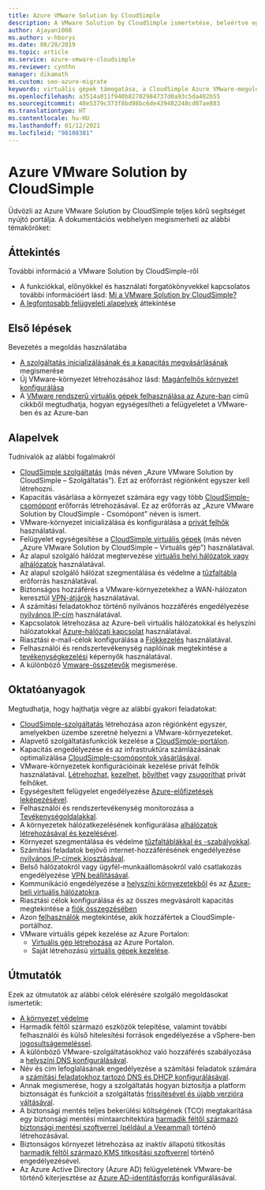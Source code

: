 ```yaml
---
title: Azure VMware Solution by CloudSimple
description: A VMware Solution by CloudSimple ismertetése, beleértve egy áttekintést, gyorsútmutatókat, alapelveket, oktatóanyagokat és egyéb útmutatókat.
author: Ajayan1008
ms.author: v-hborys
ms.date: 08/20/2019
ms.topic: article
ms.service: azure-vmware-cloudsimple
ms.reviewer: cynthn
manager: dikamath
ms.custom: seo-azure-migrate
keywords: virtuális gépek támogatása, a CloudSimple Azure VMware-megoldása, CloudSimple Azure, virtuális gép eszközei, VMware-dokumentáció
ms.openlocfilehash: a3514a011f940b82702984737d0a93c5da402b55
ms.sourcegitcommit: 48e5379c373f8bd98bc6de439482248cd07ae883
ms.translationtype: HT
ms.contentlocale: hu-HU
ms.lasthandoff: 01/12/2021
ms.locfileid: "98108381"
---
```

# <a name="azure-vmware-solution-by-cloudsimple"></a>Azure VMware Solution by CloudSimple

Üdvözli az Azure VMware Solution by CloudSimple teljes körű segítséget nyújtó portálja.
A dokumentációs webhelyen megismerheti az alábbi témaköröket:

## <a name="overview"></a>Áttekintés

További információ a VMware Solution by CloudSimple-ről

* A funkciókkal, előnyökkel és használati forgatókönyvekkel kapcsolatos további információért lásd: [Mi a VMware Solution by CloudSimple?](cloudsimple-vmware-solutions-overview.md)
* [A legfontosabb felügyeleti alapelvek](key-concepts.md) áttekintése

## <a name="quickstart"></a>Első lépések

Bevezetés a megoldás használatába

* [A szolgáltatás inicializálásának és a kapacitás megvásárlásának](quickstart-create-cloudsimple-service.md) megismerése
* Új VMware-környezet létrehozásához lásd: [Magánfelhős környezet konfigurálása](quickstart-create-private-cloud.md)
* A [VMware rendszerű virtuális gépek felhasználása az Azure-ban](quickstart-create-vmware-virtual-machine.md) című cikkből megtudhatja, hogyan egységesítheti a felügyeletet a VMware-ben és az Azure-ban

## <a name="concepts"></a>Alapelvek

Tudnivalók az alábbi fogalmakról

* [CloudSimple szolgáltatás](cloudsimple-service.md) (más néven „Azure VMware Solution by CloudSimple – Szolgáltatás”). Ezt az erőforrást régiónként egyszer kell létrehozni.
* Kapacitás vásárlása a környezet számára egy vagy több [CloudSimple-csomópont](cloudsimple-node.md) erőforrás létrehozásával. Ez az erőforrás az „Azure VMware Solution by CloudSimple - Csomópont” néven is ismert.
* VMware-környezet inicializálása és konfigurálása a [privát felhők](cloudsimple-private-cloud.md) használatával.
* Felügyelet egységesítése a [CloudSimple virtuális gépek](cloudsimple-virtual-machines.md) (más néven „Azure VMware Solution by CloudSimple – Virtuális gép”) használatával.
* Az alapul szolgáló hálózat megtervezése [virtuális helyi hálózatok vagy alhálózatok](cloudsimple-vlans-subnets.md) használatával.
* Az alapul szolgáló hálózat szegmentálása és védelme a [tűzfaltábla](cloudsimple-firewall-tables.md) erőforrás használatával.
* Biztonságos hozzáférés a VMware-környezetekhez a WAN-hálózaton keresztül [VPN-átjárók](cloudsimple-vpn-gateways.md) használatával.
* A számítási feladatokhoz történő nyilvános hozzáférés engedélyezése [nyilvános IP-cím](cloudsimple-public-ip-address.md) használatával.
* Kapcsolatok létrehozása az Azure-beli virtuális hálózatokkal és helyszíni hálózatokkal [Azure-hálózati kapcsolat](cloudsimple-azure-network-connection.md) használatával.
* Riasztási e-mail-célok konfigurálása a [Fiókkezelés](cloudsimple-account.md) használatával.
* Felhasználói és rendszertevékenység naplóinak megtekintése a [tevékenységkezelési](cloudsimple-activity.md) képernyők használatával.
* A különböző [Vmware-összetevők](vmware-components.md) megismerése.

## <a name="tutorials"></a>Oktatóanyagok

Megtudhatja, hogy hajthatja végre az alábbi gyakori feladatokat:

* [CloudSimple-szolgáltatás](create-cloudsimple-service.md) létrehozása azon régiónként egyszer, amelyekben üzembe szeretné helyezni a VMware-környezeteket.
* Alapvető szolgáltatásfunkciók kezelése a [CloudSimple-portálon](access-cloudsimple-portal.md).
* Kapacitás engedélyezése és az infrastruktúra számlázásának optimalizálása [CloudSimple-csomópontok vásárlásával](create-nodes.md).
* VMware-környezetek konfigurációinak kezelése privát felhők használatával. [Létrehozhat](create-private-cloud.md), [kezelhet](manage-private-cloud.md), [bővíthet](expand-private-cloud.md) vagy [zsugoríthat](shrink-private-cloud.md) privát felhőket.
* Egységesített felügyelet engedélyezése [Azure-előfizetések leképezésével](azure-subscription-mapping.md).
* Felhasználói és rendszertevékenység monitorozása a [Tevékenységoldalakkal](monitor-activity.md).
* A környezetek hálózatkezelésének konfigurálása [alhálózatok létrehozásával és kezelésével](create-vlan-subnet.md).
* Környezet szegmentálása és védelme [tűzfaltáblákkal és -szabályokkal](firewall.md).
* Számítási feladatok bejövő internet-hozzáférésének engedélyezése [nyilvános IP-címek kiosztásával](public-ips.md).
* Belső hálózatokról vagy ügyfél-munkaállomásokról való csatlakozás engedélyezése [VPN beállításával](vpn-gateway.md).
* Kommunikáció engedélyezése a [helyszíni környezetekből](on-premises-connection.md) és az [Azure-beli virtuális hálózatokra](virtual-network-connection.md).
* Riasztási célok konfigurálása és az összes megvásárolt kapacitás megtekintése a [fiók összegzésében](account.md)
* Azon [felhasználók](users.md) megtekintése, akik hozzáfértek a CloudSimple-portálhoz.
* VMware virtuális gépek kezelése az Azure Portalon:
    * [Virtuális gép létrehozása](azure-create-vm.md) az Azure Portalon.
    * Saját létrehozású [virtuális gépek kezelése](azure-manage-vm.md).

## <a name="how-to-guides"></a>Útmutatók

Ezek az útmutatók az alábbi célok elérésére szolgáló megoldásokat ismertetik:

* [A környezet védelme](private-cloud-secure.md)
* Harmadik féltől származó eszközök telepítése, valamint további felhasználói és külső hitelesítési források engedélyezése a vSphere-ben [jogosultságemeléssel](escalate-privileges.md).
* A különböző VMware-szolgáltatásokhoz való hozzáférés szabályozása a [helyszíni DNS konfigurálásával](on-premises-dns-setup.md).
* Név és cím lefoglalásának engedélyezése a számítási feladatok számára a [számítási feladatokhoz tartozó DNS és DHCP konfigurálásával](dns-dhcp-setup.md).
* Annak megismerése, hogy a szolgáltatás hogyan biztosítja a platform biztonságát és funkcióit a szolgáltatás [frissítésével és újabb verzióra váltásával](vmware-components.md#updates-and-upgrades).
* A biztonsági mentés teljes bekerülési költségének (TCO) megtakarítása egy biztonsági mentési mintaarchitektúra [harmadik féltől származó biztonsági mentési szoftverrel (például a Veeammal)](backup-workloads-veeam.md) történő létrehozásával.
* Biztonságos környezet létrehozása az inaktív állapotú titkosítás [harmadik féltől származó KMS titkosítási szoftverrel](vsan-encryption.md) történő engedélyezésével.
* Az Azure Active Directory (Azure AD) felügyeletének VMware-be történő kiterjesztése az [Azure AD-identitásforrás](azure-ad.md) konfigurálásával.

